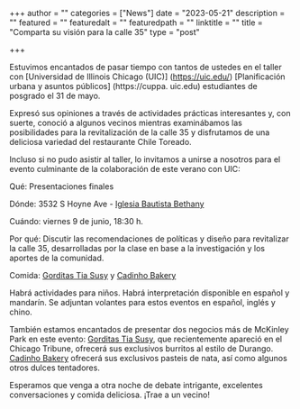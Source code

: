 +++
author = ""
categories = ["News"]
date = "2023-05-21"
description = ""
featured = ""
featuredalt = ""
featuredpath = ""
linktitle = ""
title = "Comparta su visión para la calle 35"
type = "post"

+++ 

Estuvimos encantados de pasar tiempo con tantos de ustedes en el taller con [Universidad de Illinois Chicago (UIC)] (https://uic.edu/) [Planificación urbana y asuntos públicos] (https://cuppa. uic.edu) estudiantes de posgrado el 31 de mayo.

Expresó sus opiniones a través de actividades prácticas interesantes y, con suerte, conoció a algunos vecinos mientras examinábamos las posibilidades para la revitalización de la calle 35 y disfrutamos de una deliciosa variedad del restaurante Chile Toreado.

Incluso si no pudo asistir al taller, lo invitamos a unirse a nosotros para el evento culminante de la colaboración de este verano con UIC:

Qué: Presentaciones finales

Dónde: 3532 S Hoyne Ave - [Iglesia Bautista Bethany](https://www.bethanychicago.org)

Cuándo: viernes 9 de junio, 18:30 h.

Por qué: Discutir las recomendaciones de políticas y diseño para revitalizar la calle 35, desarrolladas por la clase en base a la investigación y los aportes de la comunidad.

Comida: [Gorditas Tia Susy](https://gorditaslatiasusy.com) y [Cadinho Bakery](https://www.facebook.com/cadinhobakery/)

Habrá actividades para niños. Habrá interpretación disponible en español y mandarín.
Se adjuntan volantes para estos eventos en español, inglés y chino.

También estamos encantados de presentar dos negocios más de McKinley Park en este evento: [Gorditas Tia Susy](https://gorditaslatiasusy.com), que recientemente apareció en el Chicago Tribune, ofrecerá sus exclusivos burritos al estilo de Durango. [Cadinho Bakery](https://www.facebook.com/cadinhobakery/) ofrecerá sus exclusivos pasteis de nata, así como algunos otros dulces tentadores.

Esperamos que venga a otra noche de debate intrigante, excelentes conversaciones y comida deliciosa. ¡Trae a un vecino!